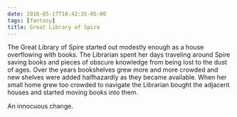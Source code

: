```yaml
---
date: 2016-05-17T18:42:35-05:00
tags: [fantasy]
title: Great Library of Spire
---
```

The Great Library of Spire started out modestly enough as a house overflowing with books. The Librarian spent her days traveling around Spire saving books and pieces of obscure knowledge from being lost to the dust of ages. Over the years bookshelves grew more and more crowded and new shelves were added halfhazardly as they became available. When her small home grew too crowded to navigate the Librarian bought the adjacent houses and started moving books into them.

An innocuous change.
